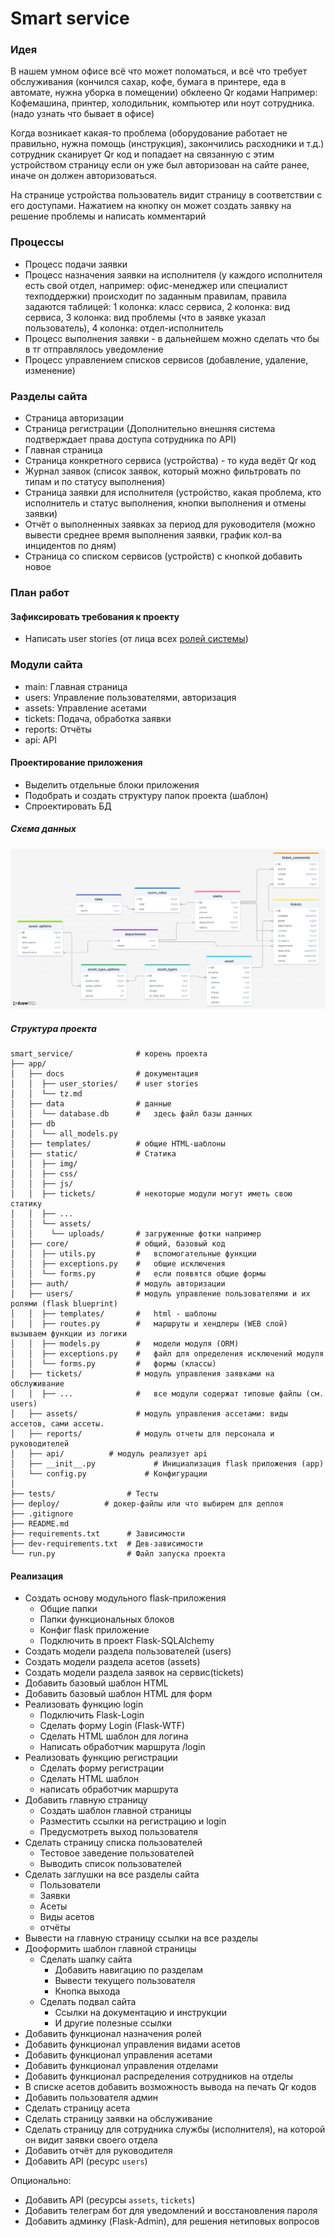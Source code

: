 # Smart service

### Идея

В нашем умном офисе всё что может поломаться, и всё что требует обслуживания (кончился сахар, кофе, бумага в принтере,
еда в автомате, нужна уборка в помещении) обклеено Qr кодами
Например: Кофемашина, принтер, холодильник, компьютер или ноут сотрудника.
(надо узнать что бывает в офисе)

Когда возникает какая-то проблема (оборудование работает не правильно, нужна помощь (инструкция), закончились расходники
и т.д.) сотрудник сканирует Qr код и попадает на связанную с этим устройством страницу если он уже был авторизован на
сайте ранее, иначе он должен авторизоваться.

На странице устройства пользователь видит страницу в соответствии с его доступами. Нажатием на кнопку он может создать
заявку на решение проблемы и написать комментарий

### Процессы

* Процесс подачи заявки
* Процесс назначения заявки на исполнителя (у каждого исполнителя есть свой отдел, например: офис-менеджер или
  специалист техподдержки) происходит по заданным правилам, правила задаются таблицей: 1 колонка: класс сервиса, 2
  колонка: вид сервиса, 3 колонка: вид проблемы (что в заявке указал пользователь), 4 колонка: отдел-исполнитель
* Процесс выполнения заявки - в дальнейшем можно сделать что бы в тг отправлялось уведомление
* Процесс управлением списков сервисов (добавление, удаление, изменение)

### Разделы сайта

* Страница авторизации
* Страница регистрации (Дополнительно внешняя система подтверждает права доступа сотрудника по API)
* Главная страница
* Страница конкретного сервиса (устройства) - то куда ведёт Qr код
* Журнал заявок (список заявок, который можно фильтровать по типам и по статусу выполнения)
* Страница заявки для исполнителя (устройство, какая проблема, кто исполнитель и статус выполнения, кнопки выполнения и
  отмены заявки)
* Отчёт о выполненных заявках за период для руководителя (можно вывести среднее время выполнения заявки, график кол-ва
  инцидентов по дням)
* Страница со списком сервисов (устройств) с кнопкой добавить новое

### План работ

#### Зафиксировать требования к проекту

* Написать user stories (от лица всех [ролей системы](user_stories/roles_list.md))

### Модули сайта

* main: Главная страница
* users: Управление пользователями, авторизация
* assets: Управление асетами
* tickets: Подача, обработка заявки
* reports: Отчёты
* api: API

#### Проектирование приложения

* Выделить отдельные блоки приложения
* Подобрать и создать структуру папок проекта (шаблон)
* Спроектировать БД

##### Схема данных

![db.png](db.png)

##### Структура проекта

```
smart_service/              # корень проекта
├── app/
│   ├── docs                # документация
│   │  ├── user_stories/    # user stories
│   │  └── tz.md
│   ├── data                # данные
│   │  └── database.db      #   здесь файл базы данных
│   ├── db         
│   │  └── all_models.py
│   ├── templates/          # общие HTML-шаблоны
│   ├── static/             # Статика
│   │  ├── img/
│   │  ├── css/
│   │  ├── js/
│   │  ├── tickets/         # некоторые модули могут иметь свою статику
│   │  ├── ...
│   │  └── assets/
│   │    └── uploads/       # загруженные фотки например
│   ├── core/               # общий, базовый код
│   │  ├── utils.py         #   вспомогательные функции
│   │  ├── exceptions.py    #   общие исключения
│   │  └── forms.py         #   если появятся общие формы
│   ├── auth/               # модуль авторизации
│   ├── users/              # модуль управление пользователями и их ролями (flask blueprint)
│   │  ├── templates/       #   html - шаблоны 
│   │  ├── routes.py        #   маршруты и хендлеры (WEB слой) вызываем функции из логики
│   │  ├── models.py        #   модели модуля (ORM)
│   │  ├── exceptions.py    #   файл для определения исключений модуля
│   │  └── forms.py         #   формы (классы)
│   ├── tickets/            # модуль управления заявками на обслуживание
│   │  ├── ...              #   все модули содержат типовые файлы (см. users)
│   ├── assets/             # модуль управления ассетами: виды ассетов, сами ассеты.
│   ├── reports/            # модуль отчеты для персонала и руководителей
│   ├── api/          # модуль реализует api
│   ├── __init__.py             # Инициализация flask приложения (app)
│   └── config.py             # Конфигурации
│   
├── tests/                # Тесты
├── deploy/          # докер-файлы или что выбирем для деплоя
├── .gitignore
├── README.md
├── requirements.txt      # Зависимости
├── dev-requirements.txt  # Дев-зависимости
└── run.py                # Файл запуска проекта
```

#### Реализация

* Создать основу модульного flask-приложения
    * Общие папки
    * Папки функциональных блоков
    * Конфиг flask приложение
    * Подключить в проект Flask-SQLAlchemy
* Создать модели раздела пользователей (users)
* Создать модели раздела асетов (assets)
* Создать модели раздела заявок на сервис(tickets)
* Добавить базовый шаблон HTML
* Добавить базовый шаблон HTML для форм
* Реализовать функцию login
    * Подключить Flask-Login
    * Сделать форму Login (Flask-WTF)
    * Сделать HTML шаблон для логина
    * Написать обработчик маршрута /login
* Реализовать функцию регистрации
    * Сделать форму регистрации
    * Сделать HTML шаблон
    * написать обработчик маршрута
* Добавить главную страницу
    * Создать шаблон главной страницы
    * Разместить ссылки на регистрацию и login
    * Предусмотреть выход пользователя
* Сделать страницу списка пользователей
    * Тестовое заведение пользователей
    * Выводить список пользователей
* Сделать заглушки на все разделы сайта
    * Пользователи
    * Заявки
    * Асеты
    * Виды асетов
    * отчёты
* Вывести на главную страницу ссылки на все разделы
* Дооформить шаблон главной страницы
    * Сделать шапку сайта
        * Добавить навигацию по разделам
        * Вывести текущего пользователя
        * Кнопка выхода
    * Сделать подвал сайта
        * Ссылки на документацию и инструкции
        * И другие полезные ссылки
* Добавить функционал назначения ролей
* Добавить функционал управления видами асетов
* Добавить функционал управления асетами
* Добавить функционал управления отделами
* Добавить функционал распределения сотрудников на отделы
* В списке асетов добавить возможность вывода на печать Qr кодов
* Добавить пользователя админ
* Сделать страницу асета
* Сделать страницу заявки на обслуживание
* Сделать страницу для сотрудника службы (исполнителя), на которой он видит заявки своего отдела
* Добавить отчёт для руководителя
* Добавить API (ресурс `users`)

Опционально:
* Добавить API (ресурсы `assets`, `tickets`)
* Добавить телеграм бот для уведомлений и восстановления пароля
* Добавить админку (Flask-Admin), для решения нетиповых вопросов
